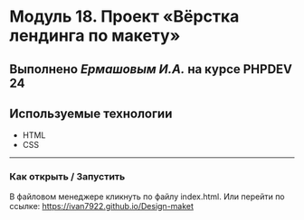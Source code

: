 # Модуль 18. Проект «Вёрстка лендинга по макету» 

Выполнено _Ермашовым И.А._ на курсе PHPDEV 24
---
## Используемые технологии
* HTML
* CSS 
---
### Как открыть / Запустить
В файловом менеджере кликнуть по файлу index.html. Или перейти по ссылке: <https://ivan7922.github.io/Design-maket>

